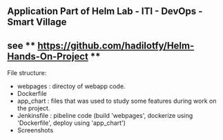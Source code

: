 ## Application Part of Helm Lab - ITI - DevOps - Smart Village
## see ** https://github.com/hadilotfy/Helm-Hands-On-Project **

File structure:
* webpages         : directoy of webapp code.
* Dockerfile
* app_chart : files that was used to study some features during work on the project.
* Jenkinsfile      : pibeline code (build 'webpages', dockerize using 
                     'Dockerfile', deploy using 'app_chart')
* Screenshots
